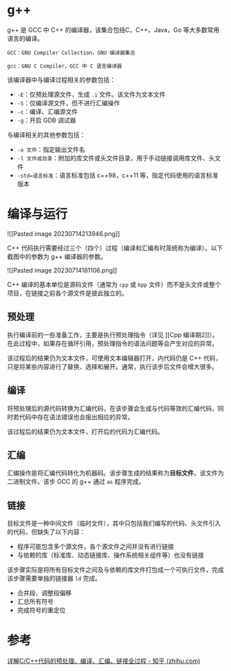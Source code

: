 # g++

g++ 是 GCC 中 C++ 的编译器，该集合包括C，C++，Java，Go 等大多数常用语言的编译。 

```ad-note
GCC：GNU Compiler Collection，GNU 编译器集合

gcc：GNU C Compiler，GCC 中 C 语言编译器
```

该编译器中与编译过程相关的参数包括：

- `-E`：仅预处理源文件，生成 `.i` 文件。该文件为文本文件
- `-S`：仅编译源文件，但不进行汇编操作
- `-c`：编译、汇编源文件
- `-g`：开启 GDB 调试器

与编译相关的其他参数包括：

- `-o 文件`：指定输出文件名
- `-l 文件或目录`：附加的库文件或头文件目录，用于手动链接调用库文件、头文件
- `-std=语言标准`：语言标准包括 c++98，c++11 等，指定代码使用的语言标准版本

# 编译与运行

![[Pasted image 20230714213946.png]]

C++ 代码执行需要经过三个（四个）过程（编译和汇编有时笼统称为编译）。以下截图中的参数为 g++ 编译器的参数。

![[Pasted image 20230714181106.png]]

C++ 编译的基本单位是源码文件（通常为 `cpp` 或 `hpp` 文件）而不是头文件或整个项目，在链接之前各个源文件是彼此独立的。

## 预处理

执行编译前的一些准备工作，主要是执行预处理指令（详见 [[Cpp 编译期2]]）。在此过程中，如果存在循环引用，预处理指令的语法问题等会产生对应的异常。

该过程后的结果仍为文本文件，可使用文本编辑器打开，内代码仍是 C++ 代码，只是将某些内容进行了替换、选择和展开。通常，执行该步后文件会增大很多。

## 编译

将预处理后的源代码转换为汇编代码，在该步骤会生成与代码等效的汇编代码，同时若代码中存在语法错误也会报出相应的异常。

该过程后的结果仍为文本文件，打开后的代码为汇编代码。

## 汇编

汇编操作是将汇编代码转化为机器码。该步骤生成的结果称为**目标文件**，该文件为二进制文件。该步 GCC 的 g++ 通过 `as` 程序完成。

## 链接

目标文件是一种中间文件（临时文件），其中只包括我们编写的代码、头文件引入的代码，但缺失了以下内容：
- 程序可能包含多个源文件，各个源文件之间并没有进行链接
- 与依赖的库（标准库、动态链接库、操作系统相关组件等）也没有链接

该步骤实际是将所有目标文件之间及与依赖的库文件打包成一个可执行文件，完成该步骤需要单独的链接器 `ld` 完成。
- 合并段、调整段偏移
- 汇总所有符号
- 完成符号的重定位

# 参考

[详解C/C++代码的预处理、编译、汇编、链接全过程 - 知乎 (zhihu.com)](https://zhuanlan.zhihu.com/p/618037867)

